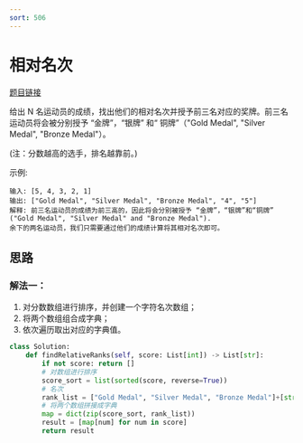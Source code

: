 ```yaml
---
sort: 506
---
```

# 相对名次
[题目链接](https://leetcode-cn.com/problems/relative-ranks/)


给出 N 名运动员的成绩，找出他们的相对名次并授予前三名对应的奖牌。前三名运动员将会被分别授予 “金牌”，“银牌” 和“ 铜牌”（"Gold Medal", "Silver Medal", "Bronze Medal"）。

(注：分数越高的选手，排名越靠前。)

示例:
```
输入: [5, 4, 3, 2, 1]
输出: ["Gold Medal", "Silver Medal", "Bronze Medal", "4", "5"]
解释: 前三名运动员的成绩为前三高的，因此将会分别被授予 “金牌”，“银牌”和“铜牌” ("Gold Medal", "Silver Medal" and "Bronze Medal").
余下的两名运动员，我们只需要通过他们的成绩计算将其相对名次即可。
```

## 思路

### 解法一：

1. 对分数数组进行排序，并创建一个字符名次数组； 
2. 将两个数组组合成字典；
3. 依次遍历取出对应的字典值。

```python
class Solution:
    def findRelativeRanks(self, score: List[int]) -> List[str]:
        if not score: return []
        # 对数组进行排序
        score_sort = list(sorted(score, reverse=True))
        # 名次
        rank_list = ["Gold Medal", "Silver Medal", "Bronze Medal"]+[str(i+4) for i in range(len(score)-3)]
        # 将两个数组拼接成字典
        map = dict(zip(score_sort, rank_list))
        result = [map[num] for num in score]
        return result

```

